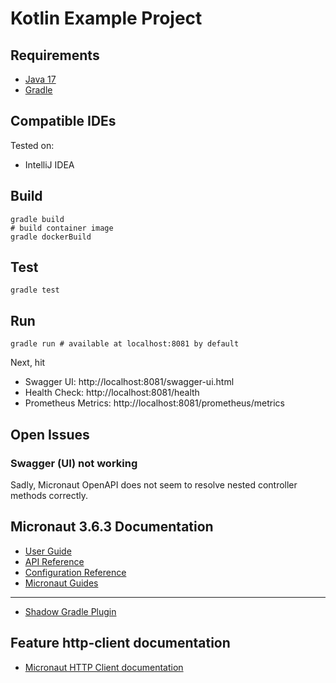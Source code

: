 # Kotlin Example Project

## Requirements

- [Java 17](https://www.oracle.com/technetwork/java/javase/downloads/index.html)
- [Gradle](https://gradle.org/)

## Compatible IDEs

Tested on:

- IntelliJ IDEA

## Build

```shell
gradle build
# build container image
gradle dockerBuild
```

## Test

```shell
gradle test
```

## Run

```shell
gradle run # available at localhost:8081 by default
```

Next, hit

- Swagger UI: http://localhost:8081/swagger-ui.html
- Health Check: http://localhost:8081/health
- Prometheus Metrics: http://localhost:8081/prometheus/metrics

## Open Issues

### Swagger (UI) not working

Sadly, Micronaut OpenAPI does not seem to resolve nested controller methods correctly.

## Micronaut 3.6.3 Documentation

- [User Guide](https://docs.micronaut.io/3.6.3/guide/index.html)
- [API Reference](https://docs.micronaut.io/3.6.3/api/index.html)
- [Configuration Reference](https://docs.micronaut.io/3.6.3/guide/configurationreference.html)
- [Micronaut Guides](https://guides.micronaut.io/index.html)

---

- [Shadow Gradle Plugin](https://plugins.gradle.org/plugin/com.github.johnrengelman.shadow)

## Feature http-client documentation

- [Micronaut HTTP Client documentation](https://docs.micronaut.io/latest/guide/index.html#httpClient)
